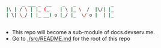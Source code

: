 ```sh
       _ ___ _  __    _   _             _ 
 |\ | / \ | |_ (_    | \ |_ \  /  |\/| |_ 
 | \| \_/ | |_ __) o |_/ |_  \/ o |  | |_ 
                                          
```

- This repo will become a sub-module of docs.devserv.me.
- Go to [./src/README.md](./src/README.md) for the root of this repo